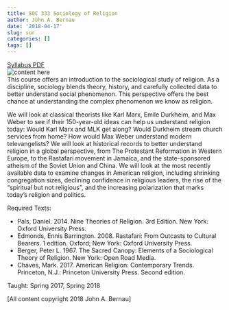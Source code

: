 ```yaml
---
title: SOC 333 Sociology of Religion
author: John A. Bernau
date: '2018-04-17'
slug: sor
categories: []
tags: []
---
```

[Syllabus PDF](/img/SOC333_Bernau18.pdf)  
![content here](/img/river.png)  
This course offers an introduction to the sociological study of religion. As a discipline, sociology blends theory, history, and carefully collected data to better understand social phenomenon. This perspective offers the best chance at understanding the complex phenomenon we know as religion.

We will look at classical theorists like Karl Marx, Emile Durkheim, and Max Weber to see if their 150-year-old ideas can help us understand religion today: Would Karl Marx and MLK get along? Would Durkheim stream church services from home? How would Max Weber understand modern televangelists? We will look at historical records to better understand religion in a global perspective, from The Protestant Reformation in Western Europe, to the Rastafari movement in Jamaica, and the state-sponsored atheism of the Soviet Union and China. We will look at the most recently available data to examine changes in American religion, including shrinking congregation sizes, declining confidence in religious leaders, the rise of the “spiritual but not religious”, and the increasing polarization that marks today’s religion and politics.

Required Texts:

* Pals, Daniel. 2014. Nine Theories of Religion. 3rd Edition. New York: Oxford University Press.  
* Edmonds, Ennis Barrington. 2008. Rastafari: From Outcasts to Cultural Bearers. 1 edition. Oxford; New York: Oxford University Press.  
* Berger, Peter L. 1967. The Sacred Canopy: Elements of a Sociological Theory of Religion. New York: Open Road Media.  
* Chaves, Mark. 2017. American Religion: Contemporary Trends. Princeton, N.J.: Princeton University Press. Second edition.  

Taught: Spring 2017, Spring 2018  


[All content copyright 2018 John A. Bernau]